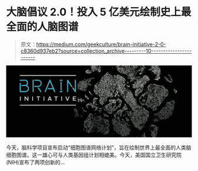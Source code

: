 # 大脑倡议 2.0！投入 5 亿美元绘制史上最全面的人脑图谱

> 原文：<https://medium.com/geekculture/brain-initiative-2-0-c8360d937eb2?source=collection_archive---------10----------------------->

![](img/bf4380a5c0c6c9d4b16d35038d63f52c.png)

今天，脑科学项目宣布启动“细胞图谱网络计划”，旨在绘制世界上最全面的人类脑细胞图谱。这一雄心可与人类基因组计划相媲美。今天，美国国立卫生研究院(NIH)宣布了两项创新的…